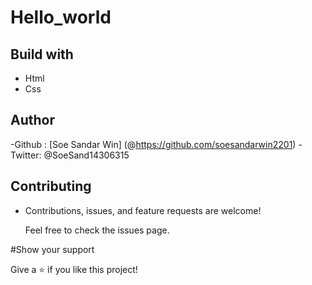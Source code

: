 # Hello_world

## Build with
 - Html
 - Css


 ## Author

 -Github : [Soe Sandar Win] (@https://github.com/soesandarwin2201)
 -Twitter: @SoeSand14306315
 
 ## Contributing
 - Contributions, issues, and feature requests are welcome!

   Feel free to check the issues page.
   
 #Show your support
 
 Give a ⭐️ if you like this project!
